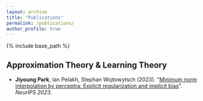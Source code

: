 ```yaml
---
layout: archive
title: "Publications"
permalink: /publications/
author_profile: true
---
```

<!---
{% if author.googlescholar %}
  You can also find my articles on <u><a href="{{author.googlescholar}}">my Google Scholar profile</a>.</u>
{% endif %}
--->
{% include base_path %}

## Approximation Theory & Learning Theory

* **Jiyoung Park**, Ian Pelakh, Stephan Wojtowytsch (2023). "[Minimum norm interpolation by perceptra: Explicit regularization and implicit bias](https://openreview.net/forum?id=MlrFYNo1yc)". *NeurIPS 2023*.

<!---
{% for post in site.publications reversed %}
  {% include archive-single.html %}
{% endfor %}
--->
